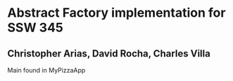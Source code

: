 # Abstract Factory implementation for SSW 345
## Christopher Arias, David Rocha, Charles Villa

Main found in MyPizzaApp
